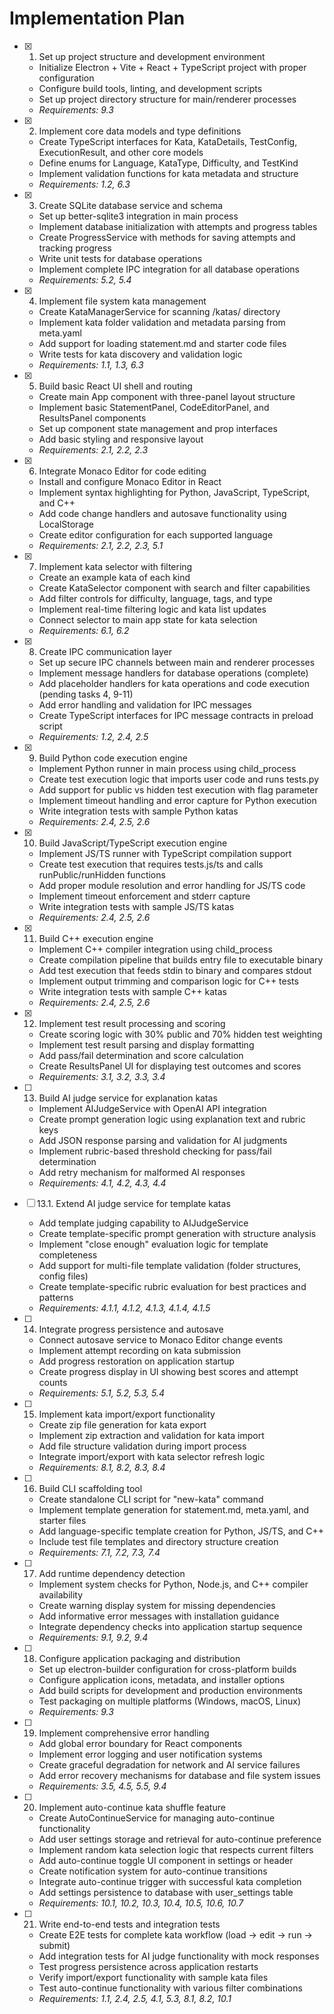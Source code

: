 # Implementation Plan

- [x] 1. Set up project structure and development environment





  - Initialize Electron + Vite + React + TypeScript project with proper configuration
  - Configure build tools, linting, and development scripts
  - Set up project directory structure for main/renderer processes
  - _Requirements: 9.3_

- [x] 2. Implement core data models and type definitions





  - Create TypeScript interfaces for Kata, KataDetails, TestConfig, ExecutionResult, and other core models
  - Define enums for Language, KataType, Difficulty, and TestKind
  - Implement validation functions for kata metadata and structure
  - _Requirements: 1.2, 6.3_

- [x] 3. Create SQLite database service and schema
  - Set up better-sqlite3 integration in main process
  - Implement database initialization with attempts and progress tables
  - Create ProgressService with methods for saving attempts and tracking progress
  - Write unit tests for database operations
  - Implement complete IPC integration for all database operations
  - _Requirements: 5.2, 5.4_

- [x] 4. Implement file system kata management





  - Create KataManagerService for scanning /katas/ directory
  - Implement kata folder validation and metadata parsing from meta.yaml
  - Add support for loading statement.md and starter code files
  - Write tests for kata discovery and validation logic
  - _Requirements: 1.1, 1.3, 6.3_

- [x] 5. Build basic React UI shell and routing









  - Create main App component with three-panel layout structure
  - Implement basic StatementPanel, CodeEditorPanel, and ResultsPanel components
  - Set up component state management and prop interfaces
  - Add basic styling and responsive layout
  - _Requirements: 2.1, 2.2, 2.3_

- [x] 6. Integrate Monaco Editor for code editing








  - Install and configure Monaco Editor in React
  - Implement syntax highlighting for Python, JavaScript, TypeScript, and C++
  - Add code change handlers and autosave functionality using LocalStorage
  - Create editor configuration for each supported language
  - _Requirements: 2.1, 2.2, 2.3, 5.1_

- [x] 7. Implement kata selector with filtering





  - Create an example kata of each kind
  - Create KataSelector component with search and filter capabilities
  - Add filter controls for difficulty, language, tags, and type
  - Implement real-time filtering logic and kata list updates
  - Connect selector to main app state for kata selection
  - _Requirements: 6.1, 6.2_

- [x] 8. Create IPC communication layer
  - Set up secure IPC channels between main and renderer processes
  - Implement message handlers for database operations (complete)
  - Add placeholder handlers for kata operations and code execution (pending tasks 4, 9-11)
  - Add error handling and validation for IPC messages
  - Create TypeScript interfaces for IPC message contracts in preload script
  - _Requirements: 1.2, 2.4, 2.5_

- [x] 9. Build Python code execution engine





  - Implement Python runner in main process using child_process
  - Create test execution logic that imports user code and runs tests.py
  - Add support for public vs hidden test execution with flag parameter
  - Implement timeout handling and error capture for Python execution
  - Write integration tests with sample Python katas
  - _Requirements: 2.4, 2.5, 2.6_

- [x] 10. Build JavaScript/TypeScript execution engine





  - Implement JS/TS runner with TypeScript compilation support
  - Create test execution that requires tests.js/ts and calls runPublic/runHidden functions
  - Add proper module resolution and error handling for JS/TS code
  - Implement timeout enforcement and stderr capture
  - Write integration tests with sample JS/TS katas
  - _Requirements: 2.4, 2.5, 2.6_

- [x] 11. Build C++ execution engine





  - Implement C++ compiler integration using child_process
  - Create compilation pipeline that builds entry file to executable binary
  - Add test execution that feeds stdin to binary and compares stdout
  - Implement output trimming and comparison logic for C++ tests
  - Write integration tests with sample C++ katas
  - _Requirements: 2.4, 2.5, 2.6_

- [x] 12. Implement test result processing and scoring





  - Create scoring logic with 30% public and 70% hidden test weighting
  - Implement test result parsing and display formatting
  - Add pass/fail determination and score calculation
  - Create ResultsPanel UI for displaying test outcomes and scores
  - _Requirements: 3.1, 3.2, 3.3, 3.4_

- [ ] 13. Build AI judge service for explanation katas
  - Implement AIJudgeService with OpenAI API integration
  - Create prompt generation logic using explanation text and rubric keys
  - Add JSON response parsing and validation for AI judgments
  - Implement rubric-based threshold checking for pass/fail determination
  - Add retry mechanism for malformed AI responses
  - _Requirements: 4.1, 4.2, 4.3, 4.4_

- [ ] 13.1. Extend AI judge service for template katas
  - Add template judging capability to AIJudgeService
  - Create template-specific prompt generation with structure analysis
  - Implement "close enough" evaluation logic for template completeness
  - Add support for multi-file template validation (folder structures, config files)
  - Create template-specific rubric evaluation for best practices and patterns
  - _Requirements: 4.1.1, 4.1.2, 4.1.3, 4.1.4, 4.1.5_

- [ ] 14. Integrate progress persistence and autosave
  - Connect autosave service to Monaco Editor change events
  - Implement attempt recording on kata submission
  - Add progress restoration on application startup
  - Create progress display in UI showing best scores and attempt counts
  - _Requirements: 5.1, 5.2, 5.3, 5.4_

- [ ] 15. Implement kata import/export functionality
  - Create zip file generation for kata export
  - Implement zip extraction and validation for kata import
  - Add file structure validation during import process
  - Integrate import/export with kata selector refresh logic
  - _Requirements: 8.1, 8.2, 8.3, 8.4_

- [ ] 16. Build CLI scaffolding tool
  - Create standalone CLI script for "new-kata" command
  - Implement template generation for statement.md, meta.yaml, and starter files
  - Add language-specific template creation for Python, JS/TS, and C++
  - Include test file templates and directory structure creation
  - _Requirements: 7.1, 7.2, 7.3, 7.4_

- [ ] 17. Add runtime dependency detection
  - Implement system checks for Python, Node.js, and C++ compiler availability
  - Create warning display system for missing dependencies
  - Add informative error messages with installation guidance
  - Integrate dependency checks into application startup sequence
  - _Requirements: 9.1, 9.2, 9.4_

- [ ] 18. Configure application packaging and distribution
  - Set up electron-builder configuration for cross-platform builds
  - Configure application icons, metadata, and installer options
  - Add build scripts for development and production environments
  - Test packaging on multiple platforms (Windows, macOS, Linux)
  - _Requirements: 9.3_

- [ ] 19. Implement comprehensive error handling
  - Add global error boundary for React components
  - Implement error logging and user notification systems
  - Create graceful degradation for network and AI service failures
  - Add error recovery mechanisms for database and file system issues
  - _Requirements: 3.5, 4.5, 5.5, 9.4_

- [ ] 20. Implement auto-continue kata shuffle feature
  - Create AutoContinueService for managing auto-continue functionality
  - Add user settings storage and retrieval for auto-continue preference
  - Implement random kata selection logic that respects current filters
  - Add auto-continue toggle UI component in settings or header
  - Create notification system for auto-continue transitions
  - Integrate auto-continue trigger with successful kata completion
  - Add settings persistence to database with user_settings table
  - _Requirements: 10.1, 10.2, 10.3, 10.4, 10.5, 10.6, 10.7_

- [ ] 21. Write end-to-end tests and integration tests
  - Create E2E tests for complete kata workflow (load → edit → run → submit)
  - Add integration tests for AI judge functionality with mock responses
  - Test progress persistence across application restarts
  - Verify import/export functionality with sample kata files
  - Test auto-continue functionality with various filter combinations
  - _Requirements: 1.1, 2.4, 2.5, 4.1, 5.3, 8.1, 8.2, 10.1_